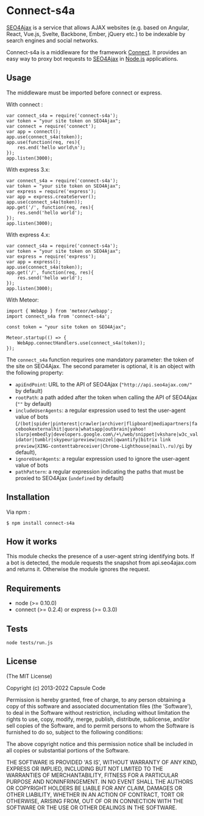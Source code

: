 # Connect-s4a

[SEO4Ajax](https://www.seo4ajax.com) is a service that allows AJAX websites
(e.g. based on Angular, React, Vue.js, Svelte, Backbone, Ember, jQuery etc.) to
be indexable by search engines and social networks.

Connect-s4a is a middleware for the framework
[Connect](https://github.com/senchalabs/connect). It provides an easy way to
proxy bot requests to [SEO4Ajax](https://www.seo4ajax.com) in
[Node.js](https://nodejs.org/) applications.

## Usage

The middleware must be imported before connect or express.

With connect :

    var connect_s4a = require('connect-s4a');
    var token = "your site token on SEO4Ajax";
    var connect = require('connect');
    var app = connect();
    app.use(connect_s4a(token));
    app.use(function(req, res){
        res.end('hello world\n');
    });
    app.listen(3000);

With express 3.x:

    var connect_s4a = require('connect-s4a');
    var token = "your site token on SEO4Ajax";
    var express = require('express');
    var app = express.createServer();
    app.use(connect_s4a(token));
    app.get('/', function(req, res){
        res.send('hello world');
    });
    app.listen(3000);

With express 4.x:

    var connect_s4a = require('connect-s4a');
    var token = "your site token on SEO4Ajax";
    var express = require('express');
    var app = express();
    app.use(connect_s4a(token));
    app.get('/', function(req, res){
        res.send('hello world');
    });
    app.listen(3000);

With Meteor:

    import { WebApp } from 'meteor/webapp';
    import connect_s4a from 'connect-s4a';

    const token = "your site token on SEO4Ajax";

    Meteor.startup(() => {
        WebApp.connectHandlers.use(connect_s4a(token));    
    });

The `connect_s4a` function requrires one mandatory parameter: the token of the
site on SEO4Ajax. The second parameter is optional, it is an object with the
following property:

- `apiEndPoint`: URL to the API of SEO4Ajax (`"http://api.seo4ajax.com/"` by
  default)
- `rootPath`: a path added after the token when calling the API of SEO4Ajax
  (`""` by default)
- `includeUserAgents`: a regular expression used to test the user-agent value of
  bots
  (`/(bot|spider|pinterest|crawler|archiver|flipboard|mediapartners|facebookexternalhit|quora|whatsapp|outbrain|yahoo! slurp|embedly|developers.google.com\/+\/web/snippet|vkshare|w3c_validator|tumblr|skypeuripreview|nuzzel|qwantify|bitrix link preview|XING-contenttabreceiver|Chrome-Lighthouse|mail\.ru)/gi`
  by default),
- `ignoreUserAgents`: a regular expression used to ignore the user-agent value
  of bots
- `pathPattern`: a regular expression indicating the paths that must be proxied
  to SEO4Ajax (`undefined` by default)

## Installation

Via npm :

    $ npm install connect-s4a

## How it works

This module checks the presence of a user-agent string identifying bots. If a
bot is detected, the module requests the snapshot from api.seo4ajax.com and
returns it. Otherwise the module ignores the request.

## Requirements

- node (>= 0.10.0)
- connect (>= 0.2.4) or express (>= 0.3.0)

## Tests

    node tests/run.js

## License

(The MIT License)

Copyright (c) 2013-2022 Capsule Code

Permission is hereby granted, free of charge, to any person obtaining a copy of
this software and associated documentation files (the 'Software'), to deal in
the Software without restriction, including without limitation the rights to
use, copy, modify, merge, publish, distribute, sublicense, and/or sell copies of
the Software, and to permit persons to whom the Software is furnished to do so,
subject to the following conditions:

The above copyright notice and this permission notice shall be included in all
copies or substantial portions of the Software.

THE SOFTWARE IS PROVIDED 'AS IS', WITHOUT WARRANTY OF ANY KIND, EXPRESS OR
IMPLIED, INCLUDING BUT NOT LIMITED TO THE WARRANTIES OF MERCHANTABILITY, FITNESS
FOR A PARTICULAR PURPOSE AND NONINFRINGEMENT. IN NO EVENT SHALL THE AUTHORS OR
COPYRIGHT HOLDERS BE LIABLE FOR ANY CLAIM, DAMAGES OR OTHER LIABILITY, WHETHER
IN AN ACTION OF CONTRACT, TORT OR OTHERWISE, ARISING FROM, OUT OF OR IN
CONNECTION WITH THE SOFTWARE OR THE USE OR OTHER DEALINGS IN THE SOFTWARE.
